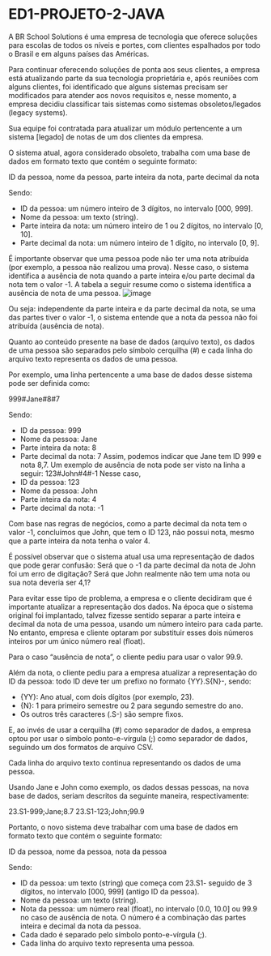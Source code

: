 # ED1-PROJETO-2-JAVA
A BR School Solutions é uma empresa de tecnologia que oferece soluções para escolas de todos
os níveis e portes, com clientes espalhados por todo o Brasil e em alguns países das Américas.

Para continuar oferecendo soluções de ponta aos seus clientes, a empresa está atualizando parte
da sua tecnologia proprietária e, após reuniões com alguns clientes, foi identificado que alguns
sistemas precisam ser modificados para atender aos novos requisitos e, nesse momento, a
empresa decidiu classificar tais sistemas como sistemas obsoletos/legados (legacy systems).

Sua equipe foi contratada para atualizar um módulo pertencente a um sistema [legado] de notas de
um dos clientes da empresa.

O sistema atual, agora considerado obsoleto, trabalha com uma base de dados em formato texto
que contém o seguinte formato:

ID da pessoa, nome da pessoa, parte inteira da nota, parte decimal da nota

Sendo:
- ID da pessoa: um número inteiro de 3 dígitos, no intervalo [000, 999].
- Nome da pessoa: um texto (string).
- Parte inteira da nota: um número inteiro de 1 ou 2 dígitos, no intervalo [0, 10].
- Parte decimal da nota: um número inteiro de 1 dígito, no intervalo [0, 9].

É importante observar que uma pessoa pode não ter uma nota atribuída (por exemplo, a pessoa
não realizou uma prova). Nesse caso, o sistema identifica a ausência de nota quando a parte inteira
e/ou parte decimal da nota tem o valor -1. A tabela a seguir resume como o sistema identifica a
ausência de nota de uma pessoa.
![image](https://github.com/user-attachments/assets/aed3aa14-b8c2-475d-9ef9-29cd00ffc93e)

Ou seja: independente da parte inteira e da parte decimal da nota, se uma das partes tiver o valor
-1, o sistema entende que a nota da pessoa não foi atribuída (ausência de nota).

Quanto ao conteúdo presente na base de dados (arquivo texto), os dados de uma pessoa são
separados pelo símbolo cerquilha (#) e cada linha do arquivo texto representa os dados de uma
pessoa.

Por exemplo, uma linha pertencente a uma base de dados desse sistema pode ser definida como:

999#Jane#8#7

Sendo:
- ID da pessoa: 999
- Nome da pessoa: Jane
- Parte inteira da nota: 8
- Parte decimal da nota: 7
Assim, podemos indicar que Jane tem ID 999 e nota 8,7.
Um exemplo de ausência de nota pode ser visto na linha a seguir:
123#John#4#-1
Nesse caso,
- ID da pessoa: 123
- Nome da pessoa: John
- Parte inteira da nota: 4
- Parte decimal da nota: -1

Com base nas regras de negócios, como a parte decimal da nota tem o valor -1, concluímos que
John, que tem o ID 123, não possui nota, mesmo que a parte inteira da nota tenha o valor 4.

É possível observar que o sistema atual usa uma representação de dados que pode gerar confusão:
Será que o -1 da parte decimal da nota de John foi um erro de digitação? Será que John realmente
não tem uma nota ou sua nota deveria ser 4,1?

Para evitar esse tipo de problema, a empresa e o cliente decidiram que é importante atualizar a
representação dos dados. Na época que o sistema original foi implantado, talvez fizesse sentido
separar a parte inteira e decimal da nota de uma pessoa, usando um número inteiro para cada
parte. No entanto, empresa e cliente optaram por substituir esses dois números inteiros por um
único número real (float).

Para o caso “ausência de nota”, o cliente pediu para usar o valor 99.9.

Além da nota, o cliente pediu para a empresa atualizar a representação do ID da pessoa: todo ID
deve ter um prefixo no formato {YY}.S{N}-, sendo:

- {YY}: Ano atual, com dois dígitos (por exemplo, 23).
- {N}: 1 para primeiro semestre ou 2 para segundo semestre do ano.
- Os outros três caracteres (.S-) são sempre fixos.

E, ao invés de usar a cerquilha (#) como separador de dados, a empresa optou por usar o símbolo
ponto-e-vírgula (;) como separador de dados, seguindo um dos formatos de arquivo CSV.

Cada linha do arquivo texto continua representando os dados de uma pessoa.

Usando Jane e John como exemplo, os dados dessas pessoas, na nova base de dados, seriam
descritos da seguinte maneira, respectivamente:

23.S1-999;Jane;8.7
23.S1-123;John;99.9

Portanto, o novo sistema deve trabalhar com uma base de dados em formato texto que contém
o seguinte formato:

ID da pessoa, nome da pessoa, nota da pessoa

Sendo:
- ID da pessoa: um texto (string) que começa com 23.S1- seguido de 3 dígitos, no intervalo [000, 999] (antigo ID da pessoa).
- Nome da pessoa: um texto (string).
- Nota da pessoa: um número real (float), no intervalo [0.0, 10.0] ou 99.9 no caso de ausência de nota. O número é a combinação das partes inteira e decimal da nota da pessoa.
- Cada dado é separado pelo símbolo ponto-e-vírgula (;).
- Cada linha do arquivo texto representa uma pessoa.
